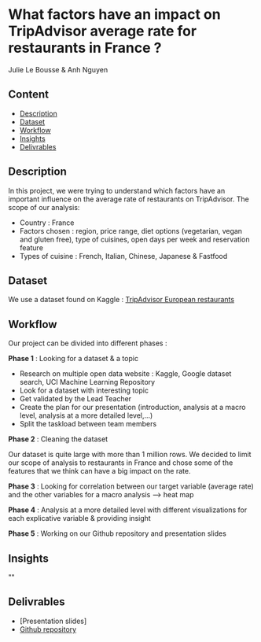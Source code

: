 # What factors have an impact on TripAdvisor average rate for restaurants in France ?
Julie Le Bousse & Anh Nguyen
## Content
- [Description](https://github.com/anhfrenay/tripadvisor_rating/blob/main/README.md#description)
- [Dataset](https://github.com/anhfrenay/tripadvisor_rating/blob/main/README.md#dataset)
- [Workflow](https://github.com/anhfrenay/tripadvisor_rating/blob/main/README.md#workflow)
- [Insights](https://github.com/anhfrenay/tripadvisor_rating/blob/main/README.md#insights)
- [Delivrables](https://github.com/anhfrenay/tripadvisor_rating/blob/main/README.md#delivrables)

## Description
In this project, we were trying to understand which factors have an important influence on the average rate of restaurants on TripAdvisor.
The scope of our analysis:
- Country : France
- Factors chosen : region, price range, diet options (vegetarian, vegan and gluten free), type of cuisines, open days per week and reservation feature
- Types of cuisine : French, Italian, Chinese, Japanese & Fastfood


## Dataset 
We use a dataset found on Kaggle : [TripAdvisor European restaurants](https://www.kaggle.com/stefanoleone992/tripadvisor-european-restaurants)


## Workflow
Our project can be divided into different phases  :

**Phase 1** : Looking for a dataset & a topic
- Research on multiple open data website : Kaggle, Google dataset search, UCI Machine Learning Repository
- Look for a dataset with interesting topic
- Get validated by the Lead Teacher
- Create the plan for our presentation (introduction, analysis at a macro level, analysis at a more detailed level,...)
- Split the taskload between team members

**Phase 2** : Cleaning the dataset

Our dataset is quite large with more than 1 million rows.
We decided to limit our scope of analysis to restaurants in France and chose some of the features that we think can have a big impact on the rate.

**Phase 3** : Looking for correlation between our target variable (average rate) and the other variables for a macro analysis --> heat map

**Phase 4** : Analysis at a more detailed level with different visualizations for each explicative variable & providing insight

**Phase 5** : Working on our Github repository and presentation slides

## Insights

""

## Delivrables
- [Presentation slides]
- [Github repository](https://github.com/anhfrenay/tripadvisor_rating)
